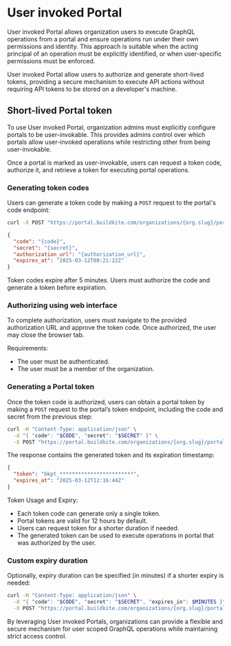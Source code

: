 # User invoked Portal

User invoked Portal allows organization users to execute GraphQL operations from a portal and ensure operations run under their own permissions and identity. This approach is suitable when the acting principal of an operation must be explicitly identified, or when user-specific permissions must be enforced.

User invoked Portal allow users to authorize and generate short-lived tokens, providing a secure mechanism to execute API actions without requiring API tokens to be stored on a developer's machine.

## Short-lived Portal token

To use User invoked Portal, organization admins must explicitly configure portals to be user-invokable. This provides admins control over which portals allow user-invoked operations while restricting other from being user-invokable.

Once a portal is marked as user-invokable, users can request a token code, authorize it, and retrieve a token for executing portal operations.

### Generating token codes
Users can generate a token code by making a `POST` request to the portal's code endpoint:

```bash
curl -X POST "https://portal.buildkite.com/organizations/{org.slug}/portals/{portal.slug}/codes"
```

```json
{
  "code": "{code}",
  "secret": "{secret}",
  "authorization_url": "{authorization_url}",
  "expires_at": "2025-03-12T08:21:22Z"
}
```
Token codes expire after 5 minutes. Users must authorize the code and generate a token before expiration.

### Authorizing using web interface
To complete authorization, users must navigate to the provided authorization URL and approve the token code. Once authorized, the user may close the browser tab.

Requirements:
* The user must be authenticated.
* The user must be a member of the organization.

### Generating a Portal token
Once the token code is authorized, users can obtain a portal token by making a `POST` request to the portal’s token endpoint, including the code and secret from the previous step:

```bash
curl -H "Content-Type: application/json" \
  -d "{ "code": "$CODE", "secret": "$SECRET" }" \
  -X POST "https://portal.buildkite.com/organizations/{org.slug}/portals/{portal.slug}/tokens"
```
The response contains the generated token and its expiration timestamp:

```json
{
  "token": "bkpt_************************",
  "expires_at": "2025-03-12T12:16:44Z"
}
```

Token Usage and Expiry:
* Each token code can generate only a single token.
* Portal tokens are valid for 12 hours by default.
* Users can request token for a shorter duration if needed.
* The generated token can be used to execute operations in portal that was authorized by the user.

### Custom expiry duration

Optionally, expiry duration can be specified (in minutes) if a shorter expiry is needed:

```bash
curl -H "Content-Type: application/json" \
  -d "{ "code": "$CODE", "secret": "$SECRET", "expires_in": $MINUTES }" \
  -X POST "https://portal.buildkite.com/organizations/{org.slug}/portals/{portal.slug}/tokens"
```


By leveraging User invoked Portals, organizations can provide a flexible and secure mechanism for user scoped GraphQL operations while maintaining strict access control.
